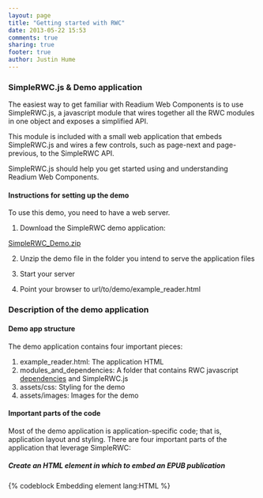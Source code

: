 ```yaml
---
layout: page
title: "Getting started with RWC"
date: 2013-05-22 15:53
comments: true
sharing: true
footer: true
author: Justin Hume
---
```


<a id="simple-rwc-demo"></a>
### SimpleRWC.js & Demo application
The easiest way to get familiar with Readium Web Components is to use SimpleRWC.js, a javascript module that wires together all the RWC modules in one object and exposes a simplified API. 

This module is included with a small web application that embeds SimpleRWC.js and wires a few controls, such as page-next and page-previous, to the SimpleRWC API. 

SimpleRWC.js should help you get started using and understanding Readium Web Components. 

#### Instructions for setting up the demo
To use this demo, you need to have a web server. 

1. Download the SimpleRWC demo application: 

[SimpleRWC_Demo.zip]()

2. Unzip the demo file in the folder you intend to serve the application files

3. Start your server

4. Point your browser to url/to/demo/example_reader.html

<a id="simple-rwc-description"></a>
### Description of the demo application

#### Demo app structure
The demo application contains four important pieces: 

1. example_reader.html: The application HTML
2. modules_and_dependencies: A folder that contains RWC javascript [dependencies]() and SimpleRWC.js
3. assets/css: Styling for the demo
4. assets/images: Images for the demo

#### Important parts of the code
Most of the demo application is application-specific code; that is, application layout and styling. There are four important parts of the application that leverage SimpleRWC:

##### _Create an HTML element in which to embed an EPUB publication_

{% codeblock Embedding element lang:HTML %}
    <div id="epub-reader-container">
        <div id="reader" style="height:100%; width:100%">
        </div>
    </div>
{% endcodeblock %}

##### _Initialize the SimpleRWC object_
The SimpleRWC object requires a reference to the HTML element to bind to, an object of viewer preferences, a URL to the EPUB publication package document, and the package document XML. 

{% codeblock Initialize SimpleRWC object lang:javascript %}

    // Get the HTML element to bind the module reader to
    var elementToBindReaderTo = $("#reader");

    // Create an object of viewer preferences
    var viewerPreferences = {
        fontSize : 12,
        syntheticLayout : false,
        currentMargin : 3,
        tocVisible : false,
        currentTheme : "default"
    };

    ...

    // THE MOST IMPORTANT PART - INITIALIZING THE SIMPLE RWC MODEL
    RWCDemoApp.epubViewer = new SimpleRWC(elementToBindReaderTo, viewerPreferences, packageDocumentURL, result);

{% endcodeblock %}

##### _Wire the application to the SimpleRWC API_
Once the SimpleRWC object has been instantiated, the application developer can wire their application to the API provided by RWC. In the case of the demo application, buttons that control next page, previous page etc. have been wired to object. 

{% codeblock Wire HTML to SimpleRWC object lang:javascript %}

    // These are application specific handlers that wire the HTML to the SimpleRWC module API

    // Set handlers for click events

    ...

    $("#prev-page").on("click", function () {
        RWCDemoApp.epubViewer.previousPage();
    });

    ...

    $("#next-page").on("click", function () {
        RWCDemoApp.epubViewer.nextPage();
    });

    ...

    $("#set-margin").on("click", function () {
        var marginVal = RWCDemoApp.getInputValue("margin-val");
        RWCDemoApp.epubViewer.setMargin(parseInt(marginVal));
    }); 

    ...

    $("#set-font-size").on("click", function () {
        var fontVal = RWCDemoApp.getInputValue("font-size-val");
        RWCDemoApp.epubViewer.setFontSize(parseInt(fontVal));
    });

    ...

    $("#set-one-page").on("click", function () {
        RWCDemoApp.epubViewer.setSyntheticLayout(false);
    });

    ...

    $("#set-two-pages").on("click", function () {
        RWCDemoApp.epubViewer.setSyntheticLayout(true);
    });

{% endcodeblock %}

{% codeblock Render and show EPUB publication lang:javascript %}

    // Render the reader. This will load all the viewable resources of the EPUB and fire 
    //   an event when they've all loaded. Once the resources of the epub have been loaded, 
    //   the second spine item will be shown.
    RWCDemoApp.epubViewer.on("epubLoaded", function () { 
        RWCDemoApp.epubViewer.showSpineItem(2);
    }, that);
    RWCDemoApp.epubViewer.render();

{% endcodeblock %}

<a id="simple-rwc-alt-demo"></a>
### Alternative demo app
If you're familiar with the Ruby-ish stack (Rake, bundler, rvm etc.) and git, you can get started with the following demo:

.....

<a id="rwc-ror-demo"></a>
### Ruby on Rails demo application
